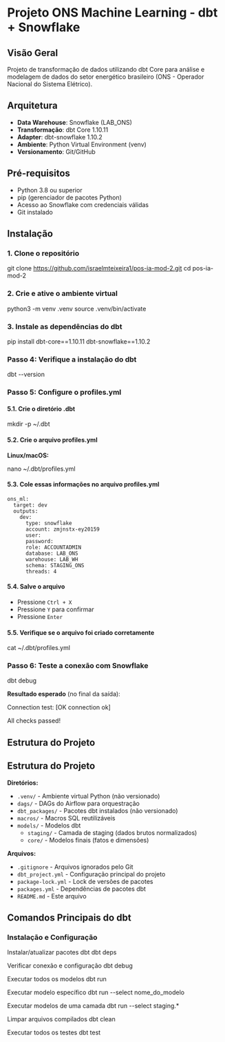 # Projeto ONS Machine Learning - dbt + Snowflake

## Visão Geral

Projeto de transformação de dados utilizando dbt Core para análise e modelagem de dados do setor energético brasileiro (ONS - Operador Nacional do Sistema Elétrico).

## Arquitetura

- **Data Warehouse**: Snowflake (LAB_ONS)
- **Transformação**: dbt Core 1.10.11
- **Adapter**: dbt-snowflake 1.10.2
- **Ambiente**: Python Virtual Environment (venv)
- **Versionamento**: Git/GitHub

## Pré-requisitos

- Python 3.8 ou superior
- pip (gerenciador de pacotes Python)
- Acesso ao Snowflake com credenciais válidas
- Git instalado

## Instalação

### 1. Clone o repositório

git clone https://github.com/israelmteixeira1/pos-ia-mod-2.git
cd pos-ia-mod-2

### 2. Crie e ative o ambiente virtual

python3 -m venv .venv
source .venv/bin/activate

### 3. Instale as dependências do dbt

pip install dbt-core==1.10.11 dbt-snowflake==1.10.2


### Passo 4: Verifique a instalação do dbt

dbt --version


### Passo 5: Configure o profiles.yml

#### 5.1. Crie o diretório .dbt

mkdir -p ~/.dbt

#### 5.2. Crie o arquivo profiles.yml

**Linux/macOS:**

nano ~/.dbt/profiles.yml

#### 5.3. Cole essas informações no arquivo profiles.yml

```
ons_ml:
  target: dev
  outputs:
    dev:
      type: snowflake
      account: zmjnstx-ey20159
      user: 
      password: 
      role: ACCOUNTADMIN
      database: LAB_ONS
      warehouse: LAB_WH
      schema: STAGING_ONS
      threads: 4
```


      
#### 5.4. Salve o arquivo

- Pressione `Ctrl + X`
- Pressione `Y` para confirmar
- Pressione `Enter`


#### 5.5. Verifique se o arquivo foi criado corretamente

cat ~/.dbt/profiles.yml

### Passo 6: Teste a conexão com Snowflake

dbt debug

**Resultado esperado** (no final da saída):

Connection test: [OK connection ok]

All checks passed!


## Estrutura do Projeto

## Estrutura do Projeto

**Diretórios:**
- `.venv/` - Ambiente virtual Python (não versionado)
- `dags/` - DAGs do Airflow para orquestração
- `dbt_packages/` - Pacotes dbt instalados (não versionado)
- `macros/` - Macros SQL reutilizáveis
- `models/` - Modelos dbt
  - `staging/` - Camada de staging (dados brutos normalizados)
  - `core/` - Modelos finais (fatos e dimensões)

**Arquivos:**
- `.gitignore` - Arquivos ignorados pelo Git
- `dbt_project.yml` - Configuração principal do projeto
- `package-lock.yml` - Lock de versões de pacotes
- `packages.yml` - Dependências de pacotes dbt
- `README.md` - Este arquivo



## Comandos Principais do dbt

### Instalação e Configuração

Instalar/atualizar pacotes dbt
dbt deps

Verificar conexão e configuração
dbt debug

Executar todos os modelos
dbt run

Executar modelo específico
dbt run --select nome_do_modelo

Executar modelos de uma camada
dbt run --select staging.*

Limpar arquivos compilados
dbt clean

Executar todos os testes
dbt test
